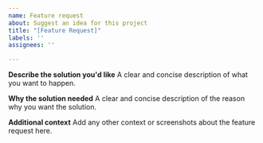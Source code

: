 ```yaml
---
name: Feature request
about: Suggest an idea for this project
title: "[Feature Request]"
labels: ''
assignees: ''

---
```


**Describe the solution you'd like**
A clear and concise description of what you want to happen.

**Why the solution needed**
A clear and concise description of the reason why you want the solution.

**Additional context**
Add any other context or screenshots about the feature request here.
